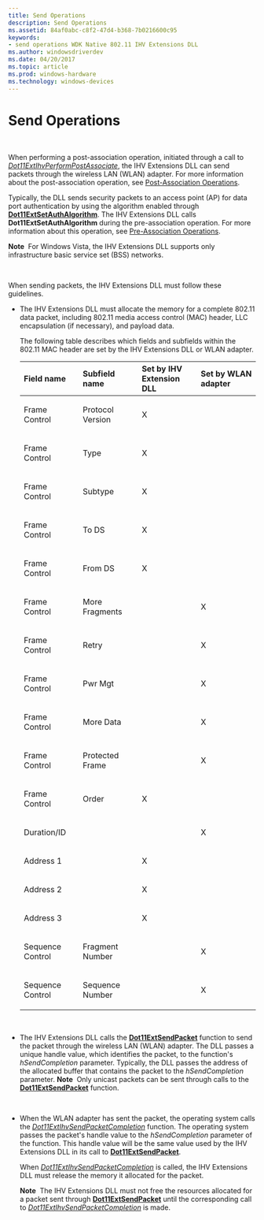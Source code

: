 ```yaml
---
title: Send Operations
description: Send Operations
ms.assetid: 84af0abc-c8f2-47d4-b368-7b0216600c95
keywords:
- send operations WDK Native 802.11 IHV Extensions DLL
ms.author: windowsdriverdev
ms.date: 04/20/2017
ms.topic: article
ms.prod: windows-hardware
ms.technology: windows-devices
---
```


# Send Operations




 

When performing a post-association operation, initiated through a call to [*Dot11ExtIhvPerformPostAssociate*](https://msdn.microsoft.com/library/windows/hardware/ff547492), the IHV Extensions DLL can send packets through the wireless LAN (WLAN) adapter. For more information about the post-association operation, see [Post-Association Operations](post-association-operations.md).

Typically, the DLL sends security packets to an access point (AP) for data port authentication by using the algorithm enabled through [**Dot11ExtSetAuthAlgorithm**](https://msdn.microsoft.com/library/windows/hardware/ff547571). The IHV Extensions DLL calls **Dot11ExtSetAuthAlgorithm** during the pre-association operation. For more information about this operation, see [Pre-Association Operations](pre-association-operations.md).

**Note**  For Windows Vista, the IHV Extensions DLL supports only infrastructure basic service set (BSS) networks.

 

When sending packets, the IHV Extensions DLL must follow these guidelines.

-   The IHV Extensions DLL must allocate the memory for a complete 802.11 data packet, including 802.11 media access control (MAC) header, LLC encapsulation (if necessary), and payload data.

    The following table describes which fields and subfields within the 802.11 MAC header are set by the IHV Extensions DLL or WLAN adapter.

    <table>
    <colgroup>
    <col width="25%" />
    <col width="25%" />
    <col width="25%" />
    <col width="25%" />
    </colgroup>
    <thead>
    <tr class="header">
    <th align="left">Field name</th>
    <th align="left">Subfield name</th>
    <th align="left">Set by IHV Extension DLL</th>
    <th align="left">Set by WLAN adapter</th>
    </tr>
    </thead>
    <tbody>
    <tr class="odd">
    <td align="left"><p>Frame Control</p></td>
    <td align="left"><p>Protocol Version</p></td>
    <td align="left"><p>X</p></td>
    <td align="left"></td>
    </tr>
    <tr class="even">
    <td align="left"><p>Frame Control</p></td>
    <td align="left"><p>Type</p></td>
    <td align="left"><p>X</p></td>
    <td align="left"></td>
    </tr>
    <tr class="odd">
    <td align="left"><p>Frame Control</p></td>
    <td align="left"><p>Subtype</p></td>
    <td align="left"><p>X</p></td>
    <td align="left"></td>
    </tr>
    <tr class="even">
    <td align="left"><p>Frame Control</p></td>
    <td align="left"><p>To DS</p></td>
    <td align="left"><p>X</p></td>
    <td align="left"></td>
    </tr>
    <tr class="odd">
    <td align="left"><p>Frame Control</p></td>
    <td align="left"><p>From DS</p></td>
    <td align="left"><p>X</p></td>
    <td align="left"></td>
    </tr>
    <tr class="even">
    <td align="left"><p>Frame Control</p></td>
    <td align="left"><p>More Fragments</p></td>
    <td align="left"></td>
    <td align="left"><p>X</p></td>
    </tr>
    <tr class="odd">
    <td align="left"><p>Frame Control</p></td>
    <td align="left"><p>Retry</p></td>
    <td align="left"></td>
    <td align="left"><p>X</p></td>
    </tr>
    <tr class="even">
    <td align="left"><p>Frame Control</p></td>
    <td align="left"><p>Pwr Mgt</p></td>
    <td align="left"></td>
    <td align="left"><p>X</p></td>
    </tr>
    <tr class="odd">
    <td align="left"><p>Frame Control</p></td>
    <td align="left"><p>More Data</p></td>
    <td align="left"></td>
    <td align="left"><p>X</p></td>
    </tr>
    <tr class="even">
    <td align="left"><p>Frame Control</p></td>
    <td align="left"><p>Protected Frame</p></td>
    <td align="left"></td>
    <td align="left"><p>X</p></td>
    </tr>
    <tr class="odd">
    <td align="left"><p>Frame Control</p></td>
    <td align="left"><p>Order</p></td>
    <td align="left"><p>X</p></td>
    <td align="left"></td>
    </tr>
    <tr class="even">
    <td align="left"><p>Duration/ID</p></td>
    <td align="left"></td>
    <td align="left"></td>
    <td align="left"><p>X</p></td>
    </tr>
    <tr class="odd">
    <td align="left"><p>Address 1</p></td>
    <td align="left"></td>
    <td align="left"><p>X</p></td>
    <td align="left"></td>
    </tr>
    <tr class="even">
    <td align="left"><p>Address 2</p></td>
    <td align="left"></td>
    <td align="left"><p>X</p></td>
    <td align="left"></td>
    </tr>
    <tr class="odd">
    <td align="left"><p>Address 3</p></td>
    <td align="left"></td>
    <td align="left"><p>X</p></td>
    <td align="left"></td>
    </tr>
    <tr class="even">
    <td align="left"><p>Sequence Control</p></td>
    <td align="left"><p>Fragment Number</p></td>
    <td align="left"></td>
    <td align="left"><p>X</p></td>
    </tr>
    <tr class="odd">
    <td align="left"><p>Sequence Control</p></td>
    <td align="left"><p>Sequence Number</p></td>
    <td align="left"></td>
    <td align="left"><p>X</p></td>
    </tr>
    </tbody>
    </table>

     

-   The IHV Extensions DLL calls the [**Dot11ExtSendPacket**](https://msdn.microsoft.com/library/windows/hardware/ff547563) function to send the packet through the wireless LAN (WLAN) adapter. The DLL passes a unique handle value, which identifies the packet, to the function's *hSendCompletion* parameter. Typically, the DLL passes the address of the allocated buffer that contains the packet to the *hSendCompletion* parameter.
    **Note**  Only unicast packets can be sent through calls to the [**Dot11ExtSendPacket**](https://msdn.microsoft.com/library/windows/hardware/ff547563) function.

     

-   When the WLAN adapter has sent the packet, the operating system calls the [*Dot11ExtIhvSendPacketCompletion*](https://msdn.microsoft.com/library/windows/hardware/ff547516) function. The operating system passes the packet's handle value to the *hSendCompletion* parameter of the function. This handle value will be the same value used by the IHV Extensions DLL in its call to [**Dot11ExtSendPacket**](https://msdn.microsoft.com/library/windows/hardware/ff547563).

    When [*Dot11ExtIhvSendPacketCompletion*](https://msdn.microsoft.com/library/windows/hardware/ff547516) is called, the IHV Extensions DLL must release the memory it allocated for the packet.

    **Note**  The IHV Extensions DLL must not free the resources allocated for a packet sent through [**Dot11ExtSendPacket**](https://msdn.microsoft.com/library/windows/hardware/ff547563) until the corresponding call to [*Dot11ExtIhvSendPacketCompletion*](https://msdn.microsoft.com/library/windows/hardware/ff547516) is made.

     

 

 





